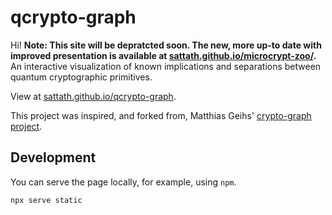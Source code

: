 # qcrypto-graph
Hi!
**Note: This site will be depratcted soon. The new, more up-to date with improved presentation is available at [sattath.github.io/microcrypt-zoo/](https://sattath.github.io/microcrypt-zoo/).**
An interactive visualization of known implications and separations between quantum cryptographic primitives.


View at [sattath.github.io/qcrypto-graph](https://sattath.github.io/qcrypto-graph/).

<!---
<p style="text-align: center;"><a href="https://matthiasgeihs.github.io/crypto-graph/" target="_blank"><img src="cryptograph.jpeg" alt="Image of Crypto Graph" width="480"></a></p> -->
This project was inspired, and forked from, Matthias Geihs' [crypto-graph project](https://matthiasgeihs.github.io/crypto-graph). 

## Development

You can serve the page locally, for example, using `npm`.
```
npx serve static
```
